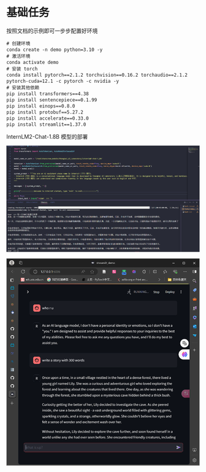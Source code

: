 # 基础任务

按照文档的示例即可一步步配置好环境

```
# 创建环境
conda create -n demo python=3.10 -y
# 激活环境
conda activate demo
# 安装 torch
conda install pytorch==2.1.2 torchvision==0.16.2 torchaudio==2.1.2 pytorch-cuda=12.1 -c pytorch -c nvidia -y
# 安装其他依赖
pip install transformers==4.38
pip install sentencepiece==0.1.99
pip install einops==0.8.0
pip install protobuf==5.27.2
pip install accelerate==0.33.0
pip install streamlit==1.37.0
```

InternLM2-Chat-1.8B 模型的部署

![1723184617284](image/HW2-2/1723184617284.png)

![1723185807089](image/HW2-2/1723185807089.png)
